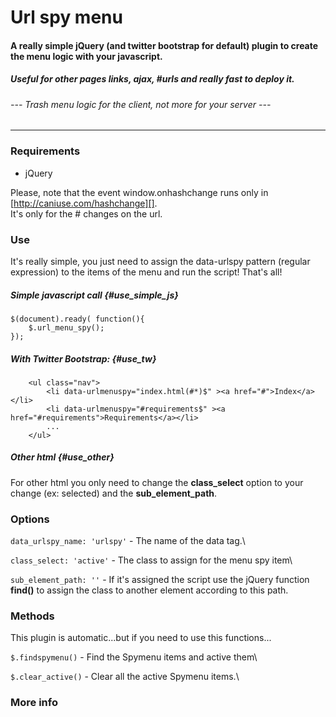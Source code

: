 Url spy menu
============

#### A really simple jQuery (and twitter bootstrap for default) plugin to create the menu logic with your javascript.

##### Useful for other pages links, ajax, \#urls and really fast to deploy it.

###### --- Trash menu logic for the client, not more for your server ---


* * * * *



### Requirements

-   jQuery

Please, note that the event window.onhashchange runs only in
[http://caniuse.com/hashchange][]. \
It's only for the \# changes on the url.

  [http://caniuse.com/hashchange]: http://caniuse.com/hashchange
  
  



### Use

It's really simple, you just need to assign the data-urlspy pattern
(regular expression) to the items of the menu and run the script! That's
all!

##### Simple javascript call {#use_simple_js}

    $(document).ready( function(){
        $.url_menu_spy();
    });            

##### With Twitter Bootstrap: {#use_tw}

        <ul class="nav">
            <li data-urlmenuspy="index.html(#*)$" ><a href="#">Index</a></li>
            <li data-urlmenuspy="#requirements$" ><a href="#requirements">Requirements</a></li>
            ...
        </ul>            

##### Other html {#use_other}

For other html you only need to change the **class\_select** option to
your change (ex: selected) and the **sub\_element\_path**.




### Options

`data_urlspy_name: 'urlspy'` - The name of the data tag.\

 `class_select: 'active'` - The class to assign for the menu spy item\

 `sub_element_path: ''` - If it's assigned the script use the jQuery
function **find()** to assign the class to another element according to
this path. 


### Methods

This plugin is automatic...but if you need to use this functions...


 `$.findspymenu()` - Find the Spymenu items and active them\

 `$.clear_active()` - Clear all the active Spymenu items.\



### More info

[http://bichotll.github.com/url-menu-spy/]: http://bichotll.github.com/url-menu-spy/
